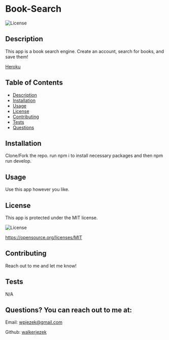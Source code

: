 # Book-Search
![License](https://img.shields.io/badge/License-MIT-blue.svg)

## Description
This app is a book search engine. Create an account, search for books, and save them!


[Heroku](https://pacific-brushlands-25655.herokuapp.com/)


## Table of Contents
- [Description](#description)
- [Installation](#installation)
- [Usage](#usage)
- [License](#license)
- [Contributing](#contribution)
- [Tests](#testInstructions)
- [Questions](#GitHub)

## Installation
Clone/Fork the repo. run npm i to install necessary packages and then npm run develop.


## Usage
Use this app however you like. 


## License
This app is protected under the MIT license.

![License](https://img.shields.io/badge/License-MIT-blue.svg)

https://opensource.org/licenses/MIT


## Contributing
Reach out to me and let me know!


## Tests
N/A


## Questions? You can reach out to me at:
Email: wpjezek@gmail.com

Github: [walkerjezek](https://github.com/walkerjezek)

